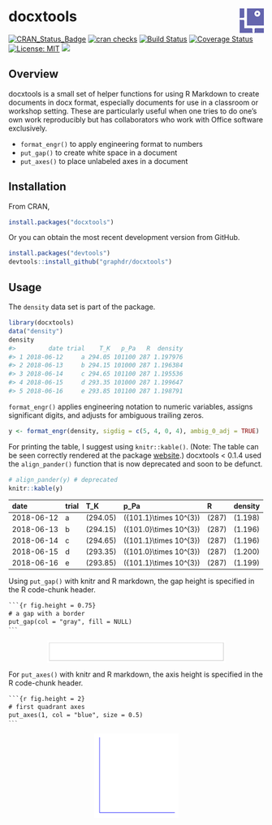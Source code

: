 
<!-- README.md is generated from README.Rmd. Please edit that file -->

# docxtools <img src="man/figures/logo.png" align="right" />

[![CRAN\_Status\_Badge](http://www.r-pkg.org/badges/version/docxtools)](http://cran.r-project.org/package=docxtools)
[![cran
checks](https://cranchecks.info/badges/summary/rhub)](https://cran.r-project.org/web/checks/check_results_rhub.html)
[![Build
Status](https://travis-ci.org/graphdr/docxtools.svg?branch=master)](https://travis-ci.org/graphdr/docxtools)
[![Coverage
Status](https://img.shields.io/codecov/c/github/graphdr/docxtools/master.svg)](https://codecov.io/github/graphdr/docxtools?branch=master)
[![License:
MIT](https://img.shields.io/badge/License-MIT-blue.svg)](https://opensource.org/licenses/MIT)
[![](https://cranlogs.r-pkg.org/badges/grand-total/docxtools)](https://cran.r-project.org/package=docxtools)

## Overview

docxtools is a small set of helper functions for using R Markdown to
create documents in docx format, especially documents for use in a
classroom or workshop setting. These are particularly useful when one
tries to do one’s own work reproducibly but has collaborators who work
with Office software exclusively.

  - `format_engr()` to apply engineering format to numbers
    <!-- - `align_pander()` to print a table of numbers using pander (deprecated) -->
  - `put_gap()` to create white space in a document
  - `put_axes()` to place unlabeled axes in a document

## Installation

From CRAN,

``` r
install.packages("docxtools")
```

Or you can obtain the most recent development version from GitHub.

``` r
install.packages("devtools")
devtools::install_github("graphdr/docxtools")
```

## Usage

The `density` data set is part of the package.

``` r
library(docxtools)
data("density")
density
#>         date trial    T_K   p_Pa   R  density
#> 1 2018-06-12     a 294.05 101100 287 1.197976
#> 2 2018-06-13     b 294.15 101000 287 1.196384
#> 3 2018-06-14     c 294.65 101100 287 1.195536
#> 4 2018-06-15     d 293.35 101000 287 1.199647
#> 5 2018-06-16     e 293.85 101100 287 1.198791
```

`format_engr()` applies engineering notation to numeric variables,
assigns significant digits, and adjusts for ambiguous trailing zeros.

``` r
y <- format_engr(density, sigdig = c(5, 4, 0, 4), ambig_0_adj = TRUE)
```

For printing the table, I suggest using `knitr::kable()`. (Note: The
table can be seen correctly rendered at the package
[website](https://graphdr.github.io/docxtools/).) docxtools \< 0.1.4
used the `align_pander()` function that is now deprecated and soon to be
defunct.

``` r
# align_pander(y) # deprecated
knitr::kable(y)
```

| date       | trial | T\_K       | p\_Pa                    | R       | density   |
| :--------- | :---- | :--------- | :----------------------- | :------ | :-------- |
| 2018-06-12 | a     | \(294.05\) | \({101.1}\times 10^{3}\) | \(287\) | \(1.198\) |
| 2018-06-13 | b     | \(294.15\) | \({101.0}\times 10^{3}\) | \(287\) | \(1.196\) |
| 2018-06-14 | c     | \(294.65\) | \({101.1}\times 10^{3}\) | \(287\) | \(1.196\) |
| 2018-06-15 | d     | \(293.35\) | \({101.0}\times 10^{3}\) | \(287\) | \(1.200\) |
| 2018-06-16 | e     | \(293.85\) | \({101.1}\times 10^{3}\) | \(287\) | \(1.199\) |

Using `put_gap()` with knitr and R markdown, the gap height is specified
in the R code-chunk header.

<pre class="r"><code>```{r fig.height = 0.75}
# a gap with a border
put_gap(col = "gray", fill = NULL)
<code>```</code></code></pre>

<img src="man/figures/README-004-1.png" width="70%" style="display: block; margin: auto;" />

For `put_axes()` with knitr and R markdown, the axis height is specified
in the R code-chunk header.

<pre class="r"><code>```{r fig.height = 2}
# first quadrant axes
put_axes(1, col = "blue", size = 0.5)
<code>```</code></code></pre>

<img src="man/figures/README-005-1.png" width="33%" style="display: block; margin: auto;" />
